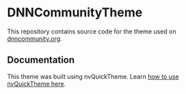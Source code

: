 # DNNCommunityTheme
This repository contains source code for the theme used on [dnncommunity.org](http://dnncommunity.org).

## Documentation
This theme was built using nvQuickTheme. Learn [how to use nvQuickTheme here](https://nvisionative.github.io/nvQuickTheme/).
